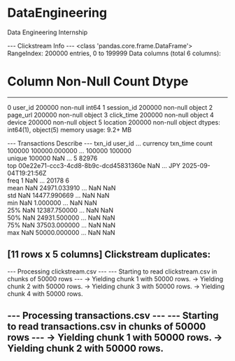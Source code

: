 # DataEngineering
Data Engineering Internship


--- Clickstream Info ---
<class 'pandas.core.frame.DataFrame'>
RangeIndex: 200000 entries, 0 to 199999
Data columns (total 6 columns):
 #   Column      Non-Null Count   Dtype
---  ------      --------------   -----
 0   user_id     200000 non-null  int64
 1   session_id  200000 non-null  object
 2   page_url    200000 non-null  object
 3   click_time  200000 non-null  object
 4   device      200000 non-null  object
 5   location    200000 non-null  object
dtypes: int64(1), object(5)
memory usage: 9.2+ MB

--- Transactions Describe ---
                                      txn_id        user_id  ...  currency              txn_time
count                                 100000  100000.000000  ...    100000                100000     
unique                                100000            NaN  ...         5                 82976     
top     00e22e71-ccc3-4cd8-8b9c-dcd45831360e            NaN  ...       JPY  2025-09-04T19:21:56Z     
freq                                       1            NaN  ...     20178                     6     
mean                                     NaN   24971.033910  ...       NaN                   NaN     
std                                      NaN   14477.990669  ...       NaN                   NaN     
min                                      NaN       1.000000  ...       NaN                   NaN     
25%                                      NaN   12387.750000  ...       NaN                   NaN     
50%                                      NaN   24931.500000  ...       NaN                   NaN     
75%                                      NaN   37503.000000  ...       NaN                   NaN     
max                                      NaN   50000.000000  ...       NaN                   NaN     

[11 rows x 5 columns]
Clickstream duplicates: 
------------------------------------------------------------------------------------------------------------------------------------------
--- Processing clickstream.csv ---
--- Starting to read clickstream.csv in chunks of 50000 rows ---
-> Yielding chunk 1 with 50000 rows.
-> Yielding chunk 2 with 50000 rows.
-> Yielding chunk 3 with 50000 rows.
-> Yielding chunk 4 with 50000 rows.

--- Processing transactions.csv ---
--- Starting to read transactions.csv in chunks of 50000 rows ---
-> Yielding chunk 1 with 50000 rows.
-> Yielding chunk 2 with 50000 rows.
--------------------------------------------------------------------------------------------------------------------------------------


